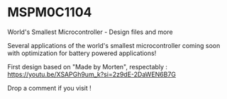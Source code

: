 # MSPM0C1104
World's Smallest Microcontroller - Design files and more


Several applications of the world's smallest microcontroller coming soon with optimization for battery powered applications!

First design based on "Made by Morten", respectably :
https://youtu.be/XSAPGh9um_k?si=2z9dE-2DaWEN6B7G

Drop a comment if you visit !